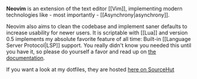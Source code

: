 **Neovim** is an extension of the text editor [[Vim]], implementing modern technologies like - most importantly - [[Asynchrony|asynchrony]].

Neovim also aims to clean the codebase and implement saner defaults to increase usability for newer users. It is scriptable with [[Lua]] and version 0.5 implements my absolute favorite feature of all time: Built-in [[Language Server Protocol|LSP]] support. You really didn't know you needed this until you have it, so please do yourself a favor and read up on [the documentation](https://neovim.io/doc/user/lsp.html).

If you want a look at my dotfiles, they are hosted [here on SourceHut](https://git.sr.ht/~kmaasrud/dotfiles/tree/master/item/.config/nvim)